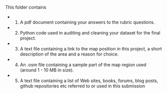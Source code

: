 This folder contains
- 1. A pdf document containing your answers to the rubric questions.
- 2. Python code used in auditing and cleaning your dataset for the final project. 
- 3. A text file containing a link to the map position in this project, a short description of the area and a reason for choice.
- 4. An .osm file containing a sample part of the map region used (around 1 - 10 MB in size). 
- 5. A text file containing a list of Web sites, books, forums, blog posts, github repositories etc referred to or used in this submission
